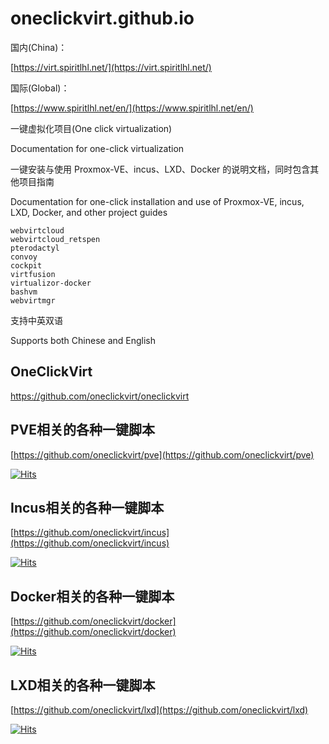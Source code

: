 # oneclickvirt.github.io



国内(China)：

[https://virt.spiritlhl.net/](https://virt.spiritlhl.net/)

国际(Global)：

[https://www.spiritlhl.net/en/](https://www.spiritlhl.net/en/)

一键虚拟化项目(One click virtualization) 

Documentation for one-click virtualization

一键安装与使用 Proxmox-VE、incus、LXD、Docker 的说明文档，同时包含其他项目指南

Documentation for one-click installation and use of Proxmox-VE, incus, LXD, Docker, and other project guides

```
webvirtcloud
webvirtcloud_retspen
pterodactyl
convoy
cockpit
virtfusion
virtualizor-docker
bashvm
webvirtmgr
```

支持中英双语

Supports both Chinese and English

## OneClickVirt

https://github.com/oneclickvirt/oneclickvirt

## PVE相关的各种一键脚本

[https://github.com/oneclickvirt/pve](https://github.com/oneclickvirt/pve)

[![Hits](https://hits.spiritlhl.net/pve.svg?action=hit&title=Hits&title_bg=%23555555&count_bg=%230eecf8&edge_flat=false)](https://hits.spiritlhl.net)

## Incus相关的各种一键脚本

[https://github.com/oneclickvirt/incus](https://github.com/oneclickvirt/incus)

[![Hits](https://hits.spiritlhl.net/incus.svg?action=hit&title=Hits&title_bg=%23555555&count_bg=%230eecf8&edge_flat=false)](https://hits.spiritlhl.net)

## Docker相关的各种一键脚本

[https://github.com/oneclickvirt/docker](https://github.com/oneclickvirt/docker)

[![Hits](https://hits.spiritlhl.net/docker.svg?action=hit&title=Hits&title_bg=%23555555&count_bg=%230eecf8&edge_flat=false)](https://hits.spiritlhl.net)

## LXD相关的各种一键脚本

[https://github.com/oneclickvirt/lxd](https://github.com/oneclickvirt/lxd)

[![Hits](https://hits.spiritlhl.net/lxd.svg?action=hit&title=Hits&title_bg=%23555555&count_bg=%230eecf8&edge_flat=false)](https://hits.spiritlhl.net)
